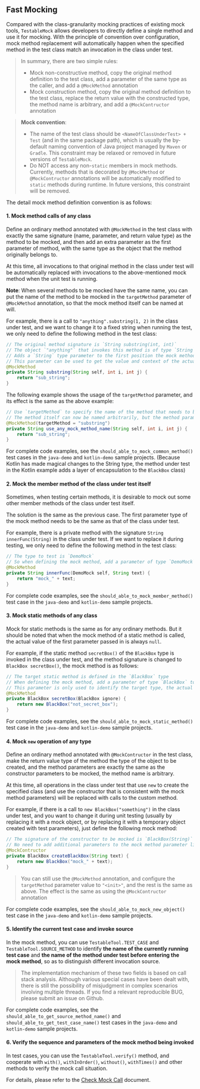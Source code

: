 Fast Mocking
---

Compared with the class-granularity mocking practices of existing mock tools, `TestableMock` allows developers to directly define a single method and use it for mocking. With the principle of convention over configuration, mock method replacement will automatically happen when the specified method in the test class match an invocation in the class under test.

> In summary, there are two simple rules:
> - Mock non-constructive method, copy the original method definition to the test class, add a parameter of the same type as the caller, and add a `@MockMethod` annotation
> - Mock construction method, copy the original method definition to the test class, replace the return value with the constructed type, the method name is arbitrary, and add a `@MockContructor` annotation

> **Mock convention**: 
> - The name of the test class should be `<NameOfClassUnderTest> + Test` (and in the same package path), which is usually the by-default naming convention of Java project managed by `Maven` or `Gradle`. This constraint may be relaxed or removed in future versions of `TestableMock`.
> - Do NOT access any non-`static` members in mock methods. Currently, methods that is decorated by `@MockMethod` or `@MockContructor` annotations will be automatically modified to `static` methods during runtime. In future versions, this constraint will be removed.

The detail mock method definition convention is as follows:

#### 1. Mock method calls of any class

Define an ordinary method annotated with `@MockMethod` in the test class with exactly the same signature (name, parameter, and return value type) as the method to be mocked, and then add an extra parameter as the first parameter of method, with the same type as the object that the method originally belongs to.

At this time, all invocations to that original method in the class under test will be automatically replaced with invocations to the above-mentioned mock method when the unit test is running.

**Note**: When several methods to be mocked have the same name, you can put the name of the method to be mocked in the `targetMethod` parameter of `@MockMethod` annotation, so that the mock method itself can be named at will.

For example, there is a call to `"anything".substring(1, 2)` in the class under test, and we want to change it to a fixed string when running the test, we only need to define the following method in the test class:

```java
// The original method signature is `String substring(int, int)`
// The object `"anything"` that invokes this method is of type `String`
// Adds a `String` type parameter to the first position the mock method parameter list (parameter name is arbitrary)
// This parameter can be used to get the value and context of the actual invoker at runtime
@MockMethod
private String substring(String self, int i, int j) {
    return "sub_string";
}
```

The following example shows the usage of the `targetMethod` parameter, and its effect is the same as the above example:

```java
// Use `targetMethod` to specify the name of the method that needs to be mocked
// The method itself can now be named arbitrarily, but the method parameters still need to follow the same matching rules
@MockMethod(targetMethod = "substring")
private String use_any_mock_method_name(String self, int i, int j) {
    return "sub_string";
}
```

For complete code examples, see the `should_able_to_mock_common_method()` test cases in the `java-demo` and `kotlin-demo` sample projects. (Because Kotlin has made magical changes to the String type, the method under test in the Kotlin example adds a layer of encapsulation to the `BlackBox` class)

#### 2. Mock the member method of the class under test itself

Sometimes, when testing certain methods, it is desirable to mock out some other member methods of the class under test itself.

The solution is the same as the previous case. The first parameter type of the mock method needs to be the same as that of the class under test.

For example, there is a private method with the signature `String innerFunc(String)` in the class under test. If we want to replace it during testing, we only need to define the following method in the test class:

```java
// The type to test is `DemoMock`
// So when defining the mock method, add a parameter of type `DemoMock` to the first position of parameter list (the name is arbitrary)
@MockMethod
private String innerFunc(DemoMock self, String text) {
    return "mock_" + text;
}
```

For complete code examples, see the `should_able_to_mock_member_method()` test case in the `java-demo` and `kotlin-demo` sample projects.

#### 3. Mock static methods of any class

Mock for static methods is the same as for any ordinary methods. But it should be noted that when the mock method of a static method is called, the actual value of the first parameter passed in is always `null`.

For example, if the static method `secretBox()` of the `BlackBox` type is invoked in the class under test, and the method signature is changed to `BlackBox secretBox()`, the mock method is as follows:

```java
// The target static method is defined in the `BlackBox` type
// When defining the mock method, add a parameter of type `BlackBox` to the first position parameter list (the name is arbitrary)
// This parameter is only used to identify the target type, the actual incoming value will always be `null`
@MockMethod
private BlackBox secretBox(BlackBox ignore) {
    return new BlackBox("not_secret_box");
}
```

For complete code examples, see the `should_able_to_mock_static_method()` test case in the `java-demo` and `kotlin-demo` sample projects.

#### 4. Mock `new` operation of any type

Define an ordinary method annotated with `@MockContructor` in the test class, make the return value type of the method the type of the object to be created, and the method parameters are exactly the same as the constructor parameters to be mocked, the method name is arbitrary.

At this time, all operations in the class under test that use `new` to create the specified class (and use the constructor that is consistent with the mock method parameters) will be replaced with calls to the custom method.

For example, if there is a call to `new BlackBox("something")` in the class under test, and you want to change it during unit testing (usually by replacing it with a mock object, or by replacing it with a temporary object created with test parameters), just define the following mock method:

```java
// The signature of the constructor to be mocked is `BlackBox(String)`
// No need to add additional parameters to the mock method parameter list, and the name of the mock method is arbitrary 
@MockContructor
private BlackBox createBlackBox(String text) {
    return new BlackBox("mock_" + text);
}
```

> You can still use the `@MockMethod` annotation, and configure the `targetMethod` parameter value to `"<init>"`, and the rest is the same as above. The effect is the same as using the `@MockContructor` annotation

For complete code examples, see the `should_able_to_mock_new_object()` test case in the `java-demo` and `kotlin-demo` sample projects.

#### 5. Identify the current test case and invoke source

In the mock method, you can use `TestableTool.TEST_CASE` and `TestableTool.SOURCE_METHOD` to identify **the name of the currently running test case** and **the name of the method under test before entering the mock method**, so as to distinguish different invocation source.

> The implementation mechanism of these two fields is based on call stack analysis. Although various special cases have been dealt with, there is still the possibility of misjudgment in complex scenarios involving multiple threads. If you find a relevant reproducible BUG, please submit an issue on Github.

For complete code examples, see the `should_able_to_get_source_method_name()` and `should_able_to_get_test_case_name()` test cases in the `java-demo` and `kotlin-demo` sample projects.

#### 6. Verify the sequence and parameters of the mock method being invoked

In test cases, you can use the `TestableTool.verify()` method, and cooperate with `with()`, `withInOrder()`, `without()`, `withTimes()` and other methods to verify the mock call situation.

For details, please refer to the [Check Mock Call](en-us/doc/matcher.md) document.
